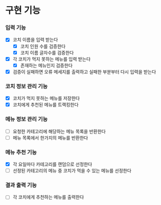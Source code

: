 # 구현 기능

### 입력 기능
- [x] 코치 이름을 입력 받는다
  - [x] 코치 인원 수를 검증한다
  - [x] 코치 이름 글자수를 검증한다
- [x] 각 코치가 먹지 못하는 메뉴를 입력 받는다
  - [x] 존재하는 메뉴인지 검증한다
- [x] 검증이 실패하면 오류 메세지를 출력하고 실패한 부분부터 다시 입력을 받는다

### 코치 정보 관리 기능
- [x] 코치가 먹지 못하는 메뉴를 저장한다
- [x] 코치에게 추천된 메뉴를 트랙킹한다

### 메뉴 정보 관리 기능
- [ ] 요청한 카테고리에 해당하는 메뉴 목록을 반환한다
- [ ] 메뉴 목록에서 한가지의 메뉴를 반환한다

### 메뉴 추천 기능
- [x] 각 요일마다 카테고리를 랜덤으로 선정한다
- [ ] 선정된 카테고리의 메뉴 중 코치가 먹을 수 있는 메뉴를 선정한다

### 결과 출력 기능
- [ ] 각 코치에게 추천하는 메뉴를 출력한다
